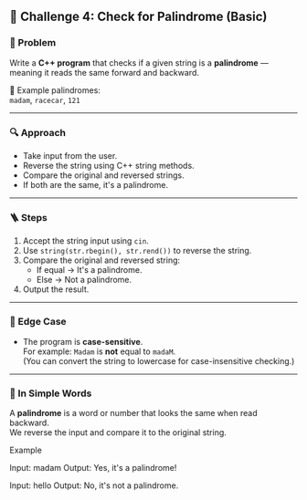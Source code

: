 ## 🔹 Challenge 4: Check for Palindrome (Basic)

### 🧠 Problem

Write a **C++ program** that checks if a given string is a **palindrome** — meaning it reads the same forward and backward.

📌 Example palindromes:  
`madam`, `racecar`, `121`

---

### 🔍 Approach

- Take input from the user.
- Reverse the string using C++ string methods.
- Compare the original and reversed strings.
- If both are the same, it's a palindrome.

---

### 🪜 Steps

1. Accept the string input using `cin`.
2. Use `string(str.rbegin(), str.rend())` to reverse the string.
3. Compare the original and reversed string:
   - If equal → It's a palindrome.
   - Else → Not a palindrome.
4. Output the result.

---

### 🧠 Edge Case

- The program is **case-sensitive**.  
  For example: `Madam` is **not** equal to `madaM`.  
  (You can convert the string to lowercase for case-insensitive checking.)

---

### 💭 In Simple Words

A **palindrome** is a word or number that looks the same when read backward.  
We reverse the input and compare it to the original string.


Example

Input:  madam
Output: Yes, it's a palindrome!

Input:  hello
Output: No, it's not a palindrome.